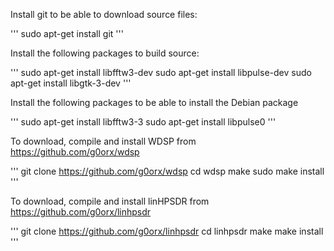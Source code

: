 
Install git to be able to download source files:

'''
  sudo apt-get install git
'''

Install the following packages to build source:

'''
  sudo apt-get install libfftw3-dev
  sudo apt-get install libpulse-dev
  sudo apt-get install libgtk-3-dev
'''

Install the following packages to be able to install the Debian package

'''
  sudo apt-get install libfftw3-3
  sudo apt-get install libpulse0
'''


To download, compile and install WDSP from https://github.com/g0orx/wdsp

'''
  git clone https://github.com/g0orx/wdsp
  cd wdsp
  make
  sudo make install
'''

To download, compile and install linHPSDR from https://github.com/g0orx/linhpsdr

'''
  git clone https://github.com/g0orx/linhpsdr
  cd linhpsdr
  make
  make install
'''


